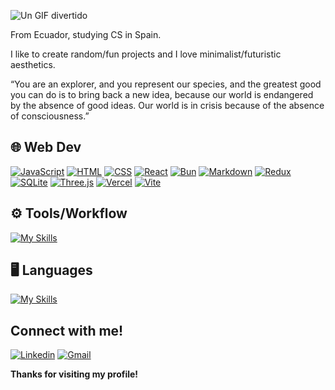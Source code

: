 ![Un GIF divertido](https://i.giphy.com/media/v1.Y2lkPTc5MGI3NjExMTBtbmR6bnFkcGJrcGkzazgwN3k0eHE4c25jeTdseHpmcDFmaTl3byZlcD12MV9pbnRlcm5hbF9naWZfYnlfaWQmY3Q9Zw/eFvs5iE6a6ntVIRaEN/giphy.gif)

From Ecuador, studying CS in Spain.

I like to create random/fun projects and I love minimalist/futuristic aesthetics.

“You are an explorer, and you represent our species, and the greatest good you can do is to bring back a new idea, because our world is endangered by the absence of good ideas. Our world is in crisis because of the absence of consciousness.”

## 🌐 Web Dev

[![JavaScript](https://skillicons.dev/icons?i=js)](https://developer.mozilla.org/en-US/docs/Web/JavaScript) 
[![HTML](https://skillicons.dev/icons?i=html)](https://developer.mozilla.org/en-US/docs/Web/HTML) 
[![CSS](https://skillicons.dev/icons?i=css)](https://developer.mozilla.org/en-US/docs/Web/CSS) 
[![React](https://skillicons.dev/icons?i=react)](https://react.dev/) 
[![Bun](https://skillicons.dev/icons?i=bun)](https://bun.sh/) 
[![Markdown](https://skillicons.dev/icons?i=md)](https://www.markdownguide.org/) 
[![Redux](https://skillicons.dev/icons?i=redux)](https://redux.js.org/) 
[![SQLite](https://skillicons.dev/icons?i=sqlite)](https://sqlite.org/) 
[![Three.js](https://skillicons.dev/icons?i=threejs)](https://threejs.org/) 
[![Vercel](https://skillicons.dev/icons?i=vercel)](https://vercel.com/) 
[![Vite](https://skillicons.dev/icons?i=vite)](https://vitejs.dev/)

## ⚙️ Tools/Workflow

[![My Skills](https://skillicons.dev/icons?i=linux,arch,bash,git,vim,vscode)](https://skillicons.dev)  

## 🖥️ Languages

[![My Skills](https://skillicons.dev/icons?i=c,cpp,cmake,postman,py)](https://skillicons.dev) 

## Connect with me!
[![Linkedin](https://skillicons.dev/icons?i=linkedin)](https://www.linkedin.com/in/ricardo-perez-b11872242) 
[![Gmail](https://skillicons.dev/icons?i=gmail)](mailto:rickypcyt@gmail.com)

**Thanks for visiting my profile!**

